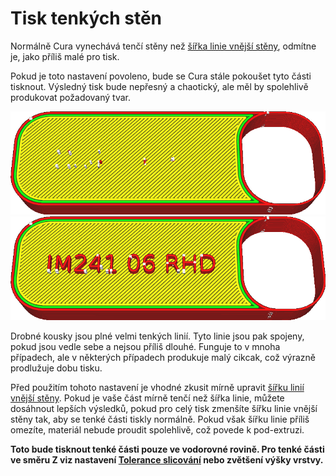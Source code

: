 Tisk tenkých stěn
====
Normálně Cura vynechává tenčí stěny než [šířka linie vnější stěny](../resolution/wall_line_width_0.md), odmítne je, jako příliš malé pro tisk.

Pokud je toto nastavení povoleno, bude se Cura stále pokoušet tyto části tisknout. Výsledný tisk bude nepřesný a chaotický, ale měl by spolehlivě produkovat požadovaný tvar.

![Některé části jsou příliš tenké pro tisk](../../../articles/images/fill_outline_gaps_disabled.png)
![Při aktivaci tohoto parametru se vytisknou i tenké části](../../../articles/images/fill_outline_gaps_enabled.png)

Drobné kousky jsou plné velmi tenkých linií. Tyto linie jsou pak spojeny, pokud jsou vedle sebe a nejsou příliš dlouhé. Funguje to v mnoha případech, ale v některých případech produkuje malý cikcak, což výrazně prodlužuje dobu tisku.

Před použitím tohoto nastavení je vhodné zkusit mírně upravit [šířku linií vnější stěny](../resolution/wall_line_width_0.md). Pokud je vaše část mírně tenčí než šířka linie, můžete dosáhnout lepších výsledků, pokud pro celý tisk zmenšíte šířku linie vnější stěny tak, aby se tenké části tiskly normálně. Pokud však šířku linie příliš omezíte, materiál nebude proudit spolehlivě, což povede k pod-extruzi.

**Toto bude tisknout tenké části pouze ve vodorovné rovině. Pro tenké části ve směru Z viz nastavení [Tolerance slicování](../experimental/slicing_tolerance.md) nebo zvětšení výšky vrstvy.**
